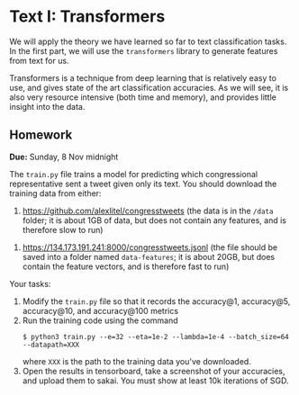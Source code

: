 # Text I: Transformers

We will apply the theory we have learned so far to text classification tasks.
In the first part, we will use the `transformers` library to generate features from text for us.

Transformers is a technique from deep learning that is relatively easy to use, and gives state of the art classification accuracies.
As we will see, it is also very resource intensive (both time and memory),
and provides little insight into the data.

## Homework

**Due:** Sunday, 8 Nov midnight

The `train.py` file trains a model for predicting which congressional representative sent a tweet given only its text.
You should download the training data from either:
1. https://github.com/alexlitel/congresstweets (the data is in the `/data` folder; it is about 1GB of data, but does not contain any features, and is therefore slow to run)
<!--
1. https://izbicki.me/public/cs/congresstweets.jsonl (the file should be saved into a folder named `data-features`; it is about 20GB, but does contain the feature vectors, and is therefore fast to run)
-->
1. https://134.173.191.241:8000/congresstweets.jsonl (the file should be saved into a folder named `data-features`; it is about 20GB, but does contain the feature vectors, and is therefore fast to run)

Your tasks:

1. Modify the `train.py` file so that it records the accuracy@1, accuracy@5, accuracy@10, and accuracy@100 metrics
1. Run the training code using the command
   ```
   $ python3 train.py --e=32 --eta=1e-2 --lambda=1e-4 --batch_size=64 --datapath=XXX
   ```
   where `XXX` is the path to the training data you've downloaded.
1. Open the results in tensorboard, take a screenshot of your accuracies, and upload them to sakai.
   You must show at least 10k iterations of SGD.


